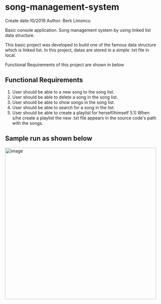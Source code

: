 # song-management-system

Create date:10/2019
Author: Berk Limoncu

Basic console application.
Song management system by using linked list data structure.



This basic project was developed to build one of the famous data structure which is linked list.
In this project, datas are stored in a simple .txt file in local.


Functional Requirements of this project are shown in below

<h2>Functional Requirements</h2>


1) User should be able to a new song to the song list.
2) User should be able to delete a song in the song list.
3) User should be able to show songs in the song list.
4) User should be able to search for a song in the list.
5) User should be able to create a playlist for herself/himself
  5.1) When s/he create a playlist the new .txt file appears in the source code's path with the songs.
  
  
<h2>  Sample run as shown below</h2>
  <img width="495" alt="image" src="https://user-images.githubusercontent.com/76854271/156807557-2335726f-fa43-4646-bc3e-8bfcf23e57a7.png">

